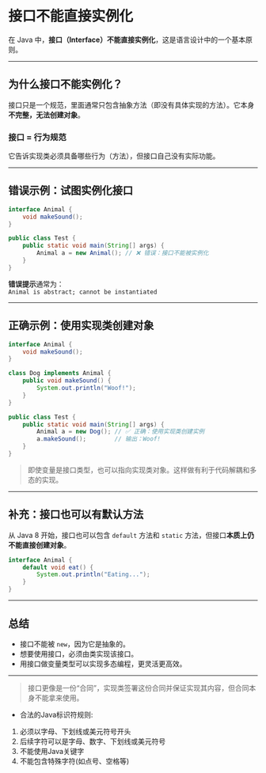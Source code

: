 # 接口不能直接实例化

在 Java 中，**接口（Interface）不能直接实例化**，这是语言设计中的一个基本原则。

---

## 为什么接口不能实例化？

接口只是一个规范，里面通常只包含抽象方法（即没有具体实现的方法）。它本身**不完整，无法创建对象**。

### 接口 = 行为规范
它告诉实现类必须具备哪些行为（方法），但接口自己没有实际功能。

---

## 错误示例：试图实例化接口

```java
interface Animal {
    void makeSound();
}

public class Test {
    public static void main(String[] args) {
        Animal a = new Animal(); // ❌ 错误：接口不能被实例化
    }
}
```

**错误提示**通常为：  
`Animal is abstract; cannot be instantiated`

---

## 正确示例：使用实现类创建对象

```java
interface Animal {
    void makeSound();
}

class Dog implements Animal {
    public void makeSound() {
        System.out.println("Woof!");
    }
}

public class Test {
    public static void main(String[] args) {
        Animal a = new Dog(); // ✅ 正确：使用实现类创建实例
        a.makeSound();        // 输出：Woof!
    }
}
```

> 即使变量是接口类型，也可以指向实现类对象。这样做有利于代码解耦和多态的实现。

---

## 补充：接口也可以有默认方法

从 Java 8 开始，接口也可以包含 `default` 方法和 `static` 方法，但接口**本质上仍不能直接创建对象**。

```java
interface Animal {
    default void eat() {
        System.out.println("Eating...");
    }
}
```

---

## 总结

- 接口不能被 `new`，因为它是抽象的。
- 想要使用接口，必须由类实现该接口。
- 用接口做变量类型可以实现多态编程，更灵活更高效。

---

> 接口更像是一份“合同”，实现类签署这份合同并保证实现其内容，但合同本身不能拿来使用。


- 合法的Java标识符规则:
1. 必须以字母、下划线或美元符号开头
2. 后续字符可以是字母、数字、下划线或美元符号
3. 不能使用Java关键字
4. 不能包含特殊字符(如点号、空格等)

